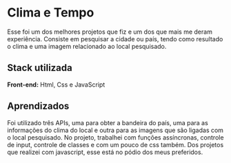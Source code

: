 # Clima e Tempo

Esse foi um dos melhores projetos que fiz e um dos que mais me deram experiência. Consiste em pesquisar a cidade ou país, tendo como resultado o clima e uma imagem relacionado ao local pesquisado.


## Stack utilizada

**Front-end:** Html, Css e JavaScript


## Aprendizados

Foi utilizado três APIs, uma para obter a bandeira do país, uma para as informações do clima do local e outra para as imagens que são ligadas com o local pesquisado. No projeto, trabalhei com funções assíncronas, controle de input, controle de classes e com um pouco
de css também. Dos projetos que realizei com javascript, esse está no pódio dos meus preferidos.

